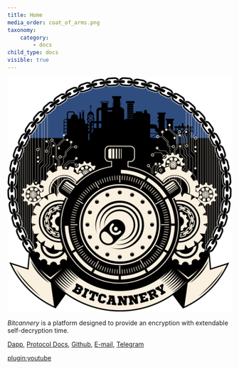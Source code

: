 ```yaml
---
title: Home
media_order: coat_of_arms.png
taxonomy:
    category:
        - docs
child_type: docs
visible: true
---
```


![](coat_of_arms.png)

*Bitcannery* is a platform designed to provide an encryption with extendable self-decryption time.

[Dapp](https://dapp.bitcannery.net/), [Protocol Docs](https://github.com/bitcannery/bitcannery-docs), [Github](https://github.com/bitcannery/), [E-mail](mailto:pavel@bitcannery.net), [Telegram](https://t.me/bitcannery/)  

[plugin:youtube](https://www.youtube.com/watch?v=VISGRqBeNrc)
